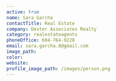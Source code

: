 ```yaml
---
active: true
name: Sara Garcha
contactTitle: Real Estate
company: Dexter Associates Realty
category: realestateagents
phoneOffice: 604-764-9228
email: sara.garcha.8@gmail.com
image_path:
color:
website:
profile_image_path: /images/person.png
---
```



